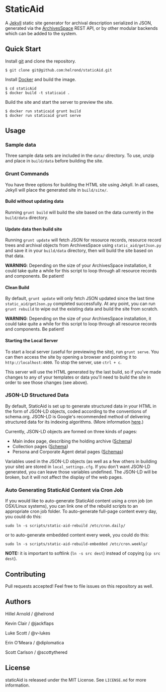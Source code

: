 # StaticAid

A [Jekyll](http://jekyllrb.com/) static site generator for archival description serialized in JSON, generated via the
[ArchivesSpace](http://archivesspace.org) REST API, or by other modular backends which can be added to the system.

## Quick Start

Install [git](https://git-scm.com/) and clone the repository.

    $ git clone git@github.com:helrond/staticAid.git

Install [Docker](https://store.docker.com/search?type=edition&offering=community) and build the image.

    $ cd staticAid
    $ docker build -t staticaid .

Build the site and start the server to preview the site.

    $ docker run staticaid grunt build
    $ docker run staticaid grunt serve


## Usage

### Sample data

Three sample data sets are included in the `data/` directory. To use, unzip and place in `build/data` before building the site.

### Grunt Commands

You have three options for building the HTML site using Jekyll. In all cases, Jekyll will place the generated site
in `build/site/`.

#### Build without updating data

Running `grunt build` will build the site based on the data currently in the `build/data` directory.

#### Update data then build site

Running `grunt update` will fetch JSON for resource records, resource record trees and archival objects from ArchivesSpace
using `static_aid/getJson.py` and save it in your `build/data` directory, then will build the site based on that data.

**WARNING**: Depending on the size of your ArchivesSpace installation, it could take quite a while for this script to
loop through all resource records and components. Be patient!

#### Clean Build

By default, `grunt update` will only fetch JSON updated since the last time `static_aid/getJson.py` completed successfully.
At any point, you can run `grunt rebuild` to wipe out the existing data and build the site from scratch.

**WARNING**: Depending on the size of your ArchivesSpace installation, it could take quite a while for this script to
loop through all resource records and components. Be patient!

#### Starting the Local Server

To start a local server (useful for previewing the site), run `grunt serve`. You can then access the site by opening a
browser and pointing it to `http://localhost:4000`. To stop the server, use `ctrl + c`.

This server will use the HTML generated by the last build, so if you've made changes to any of your templates or data
you'll need to build the site in order to see those changes (see above).

### JSON-LD Structured Data

By default, StaticAid is set up to generate structured data in your HTML in the
form of JSON-LD objects, coded according to the conventions of schema.org. JSON-LD
is Google's recommended method of delivering structured data for its indexing algorithms.
(More information [here](https://developers.google.com/search/docs/guides/intro-structured-data).)

Currently, JSON-LD objects are formed on three kinds of pages:

*   Main index page, describing the holding archive ([Schema](https://gist.github.com/scottythered/68750a6032d3e72fe0bcb83789b64b55))
*   Collection pages ([Schema](https://gist.github.com/scottythered/d79b8d63ca3a2da120f7efa3168ea8ac))
*   Persona and Corporate Agent detail pages ([Schemas](https://gist.github.com/scottythered/090b3d05495ae991d7779bf06d08781a))

Variables used in the JSON-LD objects (as well as a few others in building your site)
are stored in `local_settings.cfg`. If you don't want JSON-LD generated, you can
leave those variables undefined. The JSON-LD will be broken, but it will not affect
the display of the web pages.

### Auto Generating StaticAid Content via Cron Job

If you would like to auto-generate StaticAid content using a cron job (on OSX/Linux systems), you can
link one of the rebuild scripts to an appropriate cron job folder. To auto-generate full-page
content every day, you could do this:

    sudo ln -s scripts/static-aid-rebuild /etc/cron.daily/

or to auto-generate embedded content every week, you could do this:

    sudo ln -s scripts/static-aid-rebuild-embedded /etc/cron.weekly/

**NOTE:** it is important to softlink (`ln -s src dest`) instead of copying (`cp src dest`).

## Contributing

Pull requests accepted! Feel free to file issues on this repository as well.

## Authors

Hillel Arnold / @helrond

Kevin Clair / @jackflaps

Luke Scott / @v-lukes

Erin O'Meara / @diplomatica

Scott Carlson / @scottythered

## License

staticAid is released under the MIT License. See `LICENSE.md` for more information.

